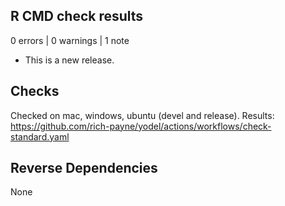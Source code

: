 ## R CMD check results

0 errors | 0 warnings | 1 note

* This is a new release.

## Checks

Checked on mac, windows, ubuntu (devel and release).
Results: https://github.com/rich-payne/yodel/actions/workflows/check-standard.yaml

## Reverse Dependencies

None
